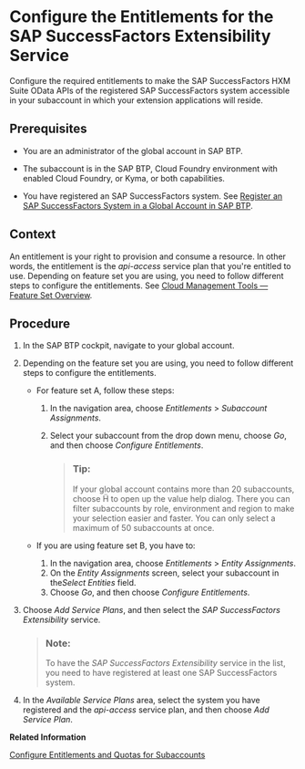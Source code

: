 <!-- loiob01e6255607a42889483115dbd56cc1f -->

<link rel="stylesheet" type="text/css" href="../css/sap-icons.css"/>

# Configure the Entitlements for the SAP SuccessFactors Extensibility Service

Configure the required entitlements to make the SAP SuccessFactors HXM Suite OData APIs of the registered SAP SuccessFactors system accessible in your subaccount in which your extension applications will reside.



<a name="loiob01e6255607a42889483115dbd56cc1f__prereq_szz_lb1_x3b"/>

## Prerequisites

-   You are an administrator of the global account in SAP BTP.

-   The subaccount is in the SAP BTP, Cloud Foundry environment with enabled Cloud Foundry, or Kyma, or both capabilities.

-   You have registered an SAP SuccessFactors system. See [Register an SAP SuccessFactors System in a Global Account in SAP BTP](register-an-sap-successfactors-system-in-a-global-account-in-sap-btp-e956ba2.md).




<a name="loiob01e6255607a42889483115dbd56cc1f__context_rvd_hxm_3pb"/>

## Context

An entitlement is your right to provision and consume a resource. In other words, the entitlement is the *api-access* service plan that you're entitled to use. Depending on feature set you are using, you need to follow different steps to configure the entitlements. See [Cloud Management Tools — Feature Set Overview](../10-concepts/cloud-management-tools-feature-set-overview-caf4e4e.md).



<a name="loiob01e6255607a42889483115dbd56cc1f__steps_ynv_cxm_3pb"/>

## Procedure

1.  In the SAP BTP cockpit, navigate to your global account.

2.  Depending on the feature set you are using, you need to follow different steps to configure the entitlements.

    -   For feature set A, follow these steps:
        1.  In the navigation area, choose *Entitlements* \> *Subaccount Assignments*.
        2.  Select your subaccount from the drop down menu, choose *Go*, and then choose *Configure Entitlements*.

            > ### Tip:  
            > If your global account contains more than 20 subaccounts, choose <span class="SAP-icons"></span> to open up the value help dialog. There you can filter subaccounts by role, environment and region to make your selection easier and faster. You can only select a maximum of 50 subaccounts at once.


    -   If you are using feature set B, you have to:
        1.  In the navigation area, choose *Entitlements* \> *Entity Assignments*.
        2.  On the *Entity Assignments* screen, select your subaccount in the*Select Entities* field.
        3.  Choose *Go*, and then choose *Configure Entitlements*.


3.  Choose *Add Service Plans*, and then select the *SAP SuccessFactors Extensibility* service.

    > ### Note:  
    > To have the *SAP SuccessFactors Extensibility* service in the list, you need to have registered at least one SAP SuccessFactors system.

4.  In the *Available Service Plans* area, select the system you have registered and the *api-access* service plan, and then choose *Add Service Plan*.


**Related Information**  


[Configure Entitlements and Quotas for Subaccounts](../50-administration-and-ops/configure-entitlements-and-quotas-for-subaccounts-5ba357b.md "Assign entitlements to subaccounts by adding service plans and distribute the quotas available in your global account to your subaccounts using the SAP BTP cockpit.")


